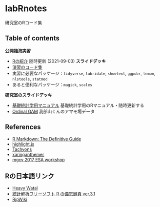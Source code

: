 # labRnotes

研究室のRコード集

## Table of contents

**公開臨海実習**

* [Rの紹介](https://gnishihara.github.io/labRnotes/introduction/introduction.html) 随時更新 (2021-09-03) **スライドデッキ**
* [演習のコード集](https://github.com/gnishihara/2021Kyoten)
* 実習に必要なパッケージ：`tidyverse`, `lubridate`, `showtext`, `ggpubr`, `lemon`, `nlstools`, `statmod`
* あると便利なパッケージ：`magick`, `scales`


**研究室のスライドデッキ**

* [基礎統計学用マニュアル](https://gnishihara.github.io/labRnotes/kisotokei/kisotokei.html) 基礎統計学用のRマニュアル・随時更新する
* [Ordinal GAM](https://gnishihara.github.io/labRnotes/Ordinal_2DGAM/OrdinalGAM.html) 我部山くんのアマモ場データ

## References

* [R Markdown: The Definitive Guide](https://bookdown.org/yihui/rmarkdown/)
* [highlight.js](https://highlightjs.org/)
* [Tachyons](https://tachyons.io/)
* [xaringanthemer](https://pkg.garrickadenbuie.com/xaringanthemer/index.html)
* [mgcv 2017 ESA workshop](https://noamross.github.io/mgcv-esa-workshop/)

## Rの日本語リンク

* [Heavy Watal](https://heavywatal.github.io/about.html)
* [統計解析フリーソフト R の備忘録頁 ver.3.1](http://cse.naro.affrc.go.jp/takezawa/r-tips/r.html)
* [RjpWiki](http://www.okadajp.org/RWiki/)

